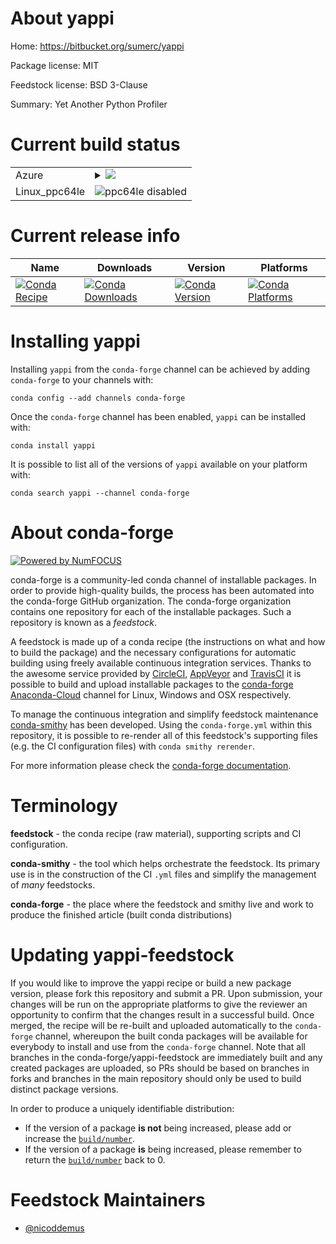 About yappi
===========

Home: https://bitbucket.org/sumerc/yappi

Package license: MIT

Feedstock license: BSD 3-Clause

Summary: Yet Another Python Profiler



Current build status
====================


<table>
    
  <tr>
    <td>Azure</td>
    <td>
      <details>
        <summary>
          <a href="https://dev.azure.com/conda-forge/feedstock-builds/_build/latest?definitionId=2236&branchName=master">
            <img src="https://dev.azure.com/conda-forge/feedstock-builds/_apis/build/status/yappi-feedstock?branchName=master">
          </a>
        </summary>
        <table>
          <thead><tr><th>Variant</th><th>Status</th></tr></thead>
          <tbody><tr>
              <td>linux_python2.7.____cpython</td>
              <td>
                <a href="https://dev.azure.com/conda-forge/feedstock-builds/_build/latest?definitionId=2236&branchName=master">
                  <img src="https://dev.azure.com/conda-forge/feedstock-builds/_apis/build/status/yappi-feedstock?branchName=master&jobName=linux&configuration=linux_python2.7.____cpython" alt="variant">
                </a>
              </td>
            </tr><tr>
              <td>linux_python3.6.____73_pypy</td>
              <td>
                <a href="https://dev.azure.com/conda-forge/feedstock-builds/_build/latest?definitionId=2236&branchName=master">
                  <img src="https://dev.azure.com/conda-forge/feedstock-builds/_apis/build/status/yappi-feedstock?branchName=master&jobName=linux&configuration=linux_python3.6.____73_pypy" alt="variant">
                </a>
              </td>
            </tr><tr>
              <td>linux_python3.6.____cpython</td>
              <td>
                <a href="https://dev.azure.com/conda-forge/feedstock-builds/_build/latest?definitionId=2236&branchName=master">
                  <img src="https://dev.azure.com/conda-forge/feedstock-builds/_apis/build/status/yappi-feedstock?branchName=master&jobName=linux&configuration=linux_python3.6.____cpython" alt="variant">
                </a>
              </td>
            </tr><tr>
              <td>linux_python3.7.____cpython</td>
              <td>
                <a href="https://dev.azure.com/conda-forge/feedstock-builds/_build/latest?definitionId=2236&branchName=master">
                  <img src="https://dev.azure.com/conda-forge/feedstock-builds/_apis/build/status/yappi-feedstock?branchName=master&jobName=linux&configuration=linux_python3.7.____cpython" alt="variant">
                </a>
              </td>
            </tr><tr>
              <td>linux_python3.8.____cpython</td>
              <td>
                <a href="https://dev.azure.com/conda-forge/feedstock-builds/_build/latest?definitionId=2236&branchName=master">
                  <img src="https://dev.azure.com/conda-forge/feedstock-builds/_apis/build/status/yappi-feedstock?branchName=master&jobName=linux&configuration=linux_python3.8.____cpython" alt="variant">
                </a>
              </td>
            </tr><tr>
              <td>osx_python2.7.____cpython</td>
              <td>
                <a href="https://dev.azure.com/conda-forge/feedstock-builds/_build/latest?definitionId=2236&branchName=master">
                  <img src="https://dev.azure.com/conda-forge/feedstock-builds/_apis/build/status/yappi-feedstock?branchName=master&jobName=osx&configuration=osx_python2.7.____cpython" alt="variant">
                </a>
              </td>
            </tr><tr>
              <td>osx_python3.6.____73_pypy</td>
              <td>
                <a href="https://dev.azure.com/conda-forge/feedstock-builds/_build/latest?definitionId=2236&branchName=master">
                  <img src="https://dev.azure.com/conda-forge/feedstock-builds/_apis/build/status/yappi-feedstock?branchName=master&jobName=osx&configuration=osx_python3.6.____73_pypy" alt="variant">
                </a>
              </td>
            </tr><tr>
              <td>osx_python3.6.____cpython</td>
              <td>
                <a href="https://dev.azure.com/conda-forge/feedstock-builds/_build/latest?definitionId=2236&branchName=master">
                  <img src="https://dev.azure.com/conda-forge/feedstock-builds/_apis/build/status/yappi-feedstock?branchName=master&jobName=osx&configuration=osx_python3.6.____cpython" alt="variant">
                </a>
              </td>
            </tr><tr>
              <td>osx_python3.7.____cpython</td>
              <td>
                <a href="https://dev.azure.com/conda-forge/feedstock-builds/_build/latest?definitionId=2236&branchName=master">
                  <img src="https://dev.azure.com/conda-forge/feedstock-builds/_apis/build/status/yappi-feedstock?branchName=master&jobName=osx&configuration=osx_python3.7.____cpython" alt="variant">
                </a>
              </td>
            </tr><tr>
              <td>osx_python3.8.____cpython</td>
              <td>
                <a href="https://dev.azure.com/conda-forge/feedstock-builds/_build/latest?definitionId=2236&branchName=master">
                  <img src="https://dev.azure.com/conda-forge/feedstock-builds/_apis/build/status/yappi-feedstock?branchName=master&jobName=osx&configuration=osx_python3.8.____cpython" alt="variant">
                </a>
              </td>
            </tr><tr>
              <td>win_cxx_compilervs2008python2.7.____cpython</td>
              <td>
                <a href="https://dev.azure.com/conda-forge/feedstock-builds/_build/latest?definitionId=2236&branchName=master">
                  <img src="https://dev.azure.com/conda-forge/feedstock-builds/_apis/build/status/yappi-feedstock?branchName=master&jobName=win&configuration=win_cxx_compilervs2008python2.7.____cpython" alt="variant">
                </a>
              </td>
            </tr><tr>
              <td>win_cxx_compilervs2015python3.6.____cpython</td>
              <td>
                <a href="https://dev.azure.com/conda-forge/feedstock-builds/_build/latest?definitionId=2236&branchName=master">
                  <img src="https://dev.azure.com/conda-forge/feedstock-builds/_apis/build/status/yappi-feedstock?branchName=master&jobName=win&configuration=win_cxx_compilervs2015python3.6.____cpython" alt="variant">
                </a>
              </td>
            </tr><tr>
              <td>win_cxx_compilervs2015python3.7.____cpython</td>
              <td>
                <a href="https://dev.azure.com/conda-forge/feedstock-builds/_build/latest?definitionId=2236&branchName=master">
                  <img src="https://dev.azure.com/conda-forge/feedstock-builds/_apis/build/status/yappi-feedstock?branchName=master&jobName=win&configuration=win_cxx_compilervs2015python3.7.____cpython" alt="variant">
                </a>
              </td>
            </tr><tr>
              <td>win_cxx_compilervs2015python3.8.____cpython</td>
              <td>
                <a href="https://dev.azure.com/conda-forge/feedstock-builds/_build/latest?definitionId=2236&branchName=master">
                  <img src="https://dev.azure.com/conda-forge/feedstock-builds/_apis/build/status/yappi-feedstock?branchName=master&jobName=win&configuration=win_cxx_compilervs2015python3.8.____cpython" alt="variant">
                </a>
              </td>
            </tr>
          </tbody>
        </table>
      </details>
    </td>
  </tr>
  <tr>
    <td>Linux_ppc64le</td>
    <td>
      <img src="https://img.shields.io/badge/ppc64le-disabled-lightgrey.svg" alt="ppc64le disabled">
    </td>
  </tr>
</table>

Current release info
====================

| Name | Downloads | Version | Platforms |
| --- | --- | --- | --- |
| [![Conda Recipe](https://img.shields.io/badge/recipe-yappi-green.svg)](https://anaconda.org/conda-forge/yappi) | [![Conda Downloads](https://img.shields.io/conda/dn/conda-forge/yappi.svg)](https://anaconda.org/conda-forge/yappi) | [![Conda Version](https://img.shields.io/conda/vn/conda-forge/yappi.svg)](https://anaconda.org/conda-forge/yappi) | [![Conda Platforms](https://img.shields.io/conda/pn/conda-forge/yappi.svg)](https://anaconda.org/conda-forge/yappi) |

Installing yappi
================

Installing `yappi` from the `conda-forge` channel can be achieved by adding `conda-forge` to your channels with:

```
conda config --add channels conda-forge
```

Once the `conda-forge` channel has been enabled, `yappi` can be installed with:

```
conda install yappi
```

It is possible to list all of the versions of `yappi` available on your platform with:

```
conda search yappi --channel conda-forge
```


About conda-forge
=================

[![Powered by NumFOCUS](https://img.shields.io/badge/powered%20by-NumFOCUS-orange.svg?style=flat&colorA=E1523D&colorB=007D8A)](http://numfocus.org)

conda-forge is a community-led conda channel of installable packages.
In order to provide high-quality builds, the process has been automated into the
conda-forge GitHub organization. The conda-forge organization contains one repository
for each of the installable packages. Such a repository is known as a *feedstock*.

A feedstock is made up of a conda recipe (the instructions on what and how to build
the package) and the necessary configurations for automatic building using freely
available continuous integration services. Thanks to the awesome service provided by
[CircleCI](https://circleci.com/), [AppVeyor](https://www.appveyor.com/)
and [TravisCI](https://travis-ci.com/) it is possible to build and upload installable
packages to the [conda-forge](https://anaconda.org/conda-forge)
[Anaconda-Cloud](https://anaconda.org/) channel for Linux, Windows and OSX respectively.

To manage the continuous integration and simplify feedstock maintenance
[conda-smithy](https://github.com/conda-forge/conda-smithy) has been developed.
Using the ``conda-forge.yml`` within this repository, it is possible to re-render all of
this feedstock's supporting files (e.g. the CI configuration files) with ``conda smithy rerender``.

For more information please check the [conda-forge documentation](https://conda-forge.org/docs/).

Terminology
===========

**feedstock** - the conda recipe (raw material), supporting scripts and CI configuration.

**conda-smithy** - the tool which helps orchestrate the feedstock.
                   Its primary use is in the construction of the CI ``.yml`` files
                   and simplify the management of *many* feedstocks.

**conda-forge** - the place where the feedstock and smithy live and work to
                  produce the finished article (built conda distributions)


Updating yappi-feedstock
========================

If you would like to improve the yappi recipe or build a new
package version, please fork this repository and submit a PR. Upon submission,
your changes will be run on the appropriate platforms to give the reviewer an
opportunity to confirm that the changes result in a successful build. Once
merged, the recipe will be re-built and uploaded automatically to the
`conda-forge` channel, whereupon the built conda packages will be available for
everybody to install and use from the `conda-forge` channel.
Note that all branches in the conda-forge/yappi-feedstock are
immediately built and any created packages are uploaded, so PRs should be based
on branches in forks and branches in the main repository should only be used to
build distinct package versions.

In order to produce a uniquely identifiable distribution:
 * If the version of a package **is not** being increased, please add or increase
   the [``build/number``](https://conda.io/docs/user-guide/tasks/build-packages/define-metadata.html#build-number-and-string).
 * If the version of a package **is** being increased, please remember to return
   the [``build/number``](https://conda.io/docs/user-guide/tasks/build-packages/define-metadata.html#build-number-and-string)
   back to 0.

Feedstock Maintainers
=====================

* [@nicoddemus](https://github.com/nicoddemus/)

